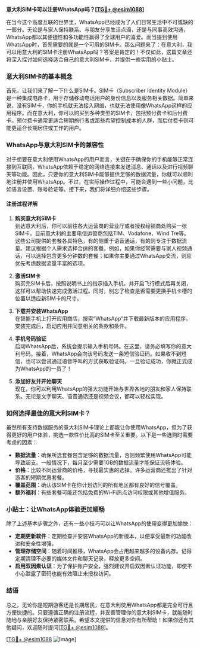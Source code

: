 **意大利SIM卡可以注册WhatsApp吗？[[TG💪+ @esim1088](https://t.me/s/esim1088)]**

在当今这个高度互联的世界里，WhatsApp已经成为了人们日常生活中不可或缺的一部分。无论是与家人保持联系、与朋友分享生活点滴，还是与同事高效沟通，WhatsApp都以其便捷性和多功能性赢得了全球用户的喜爱。而当提到使用WhatsApp时，首先需要的就是一个可用的SIM卡。那么问题来了：在意大利，我可以用意大利的SIM卡注册WhatsApp吗？答案是肯定的！不仅如此，这篇文章还将深入探讨如何选择适合自己的意大利SIM卡，并提供一些实用的小贴士。

### 意大利SIM卡的基本概念

首先，让我们来了解一下什么是SIM卡。SIM卡（Subscriber Identity Module）是一种集成电路卡，用于存储移动电话用户的身份信息以及服务相关数据。简单来说，没有SIM卡，你的手机就无法接入网络，也就无法使用像WhatsApp这样的应用程序。而在意大利，你可以购买到多种类型的SIM卡，包括预付费卡和后付费卡。预付费卡通常更适合短期旅行者或那些希望控制成本的人群，而后付费卡则可能更适合长期居住或工作的用户。

### WhatsApp与意大利SIM卡的兼容性

对于想要在意大利使用WhatsApp的用户而言，关键在于确保你的手机能够正常连接到互联网。WhatsApp依赖于稳定的网络连接来发送消息、通话以及进行视频聊天等功能。因此，只要你的意大利SIM卡能够提供足够的数据流量，你就可以顺利地注册并使用WhatsApp。不过，在实际操作过程中，可能会遇到一些小问题，比如语言设置、账号验证等。接下来，我们将详细介绍这些步骤。

#### 注册过程详解

1. **购买意大利SIM卡**  
   到达意大利后，你可以前往各大运营商的营业厅或者授权经销商处购买一张SIM卡。目前意大利的主要电信运营商包括TIM、Vodafone、Wind Tre等。这些公司提供的套餐各具特色，有的侧重于语音通话，有的则专注于数据流量。建议根据个人需求选择合适的套餐。例如，如果你经常需要与家人视频通话，可以选择包含更多分钟数的套餐；如果你主要通过WhatsApp交流，则应优先考虑数据流量丰富的选项。

2. **激活SIM卡**  
   购买完SIM卡后，按照说明书上的指示插入手机，并开启飞行模式后再关闭，这样可以帮助快速完成激活过程。同时，别忘了检查是否需要更换手机卡槽的位置以适应新SIM卡的尺寸。

3. **下载并安装WhatsApp**  
   在智能手机上打开应用商店，搜索“WhatsApp”并下载最新版本的应用程序。安装完成后，启动应用并同意相关的条款和条件。

4. **手机号码验证**  
   启动WhatsApp后，系统会提示输入手机号码。在这里，请务必填写你的意大利号码。接着，WhatsApp会向该号码发送一条短信验证码。如果收不到短信，也可以尝试通过语音呼叫的方式获取验证码。一旦验证成功，你就正式成为WhatsApp的一员了！

5. **添加好友并开始聊天**  
   现在，你可以利用WhatsApp的强大功能开始与世界各地的朋友和家人保持联系。无论是文字聊天、语音通话还是视频会议，都可以轻松实现。

### 如何选择最佳的意大利SIM卡？

虽然所有支持数据服务的意大利SIM卡理论上都能让你使用WhatsApp，但为了获得更好的用户体验，挑选一款性价比高的SIM卡至关重要。以下是一些选购时需要考虑的因素：

- **数据流量**：确保所选套餐包含足够的数据流量，否则频繁使用WhatsApp可能导致超支。一般情况下，每月至少需要1GB的数据流量才能保证流畅体验。
- **价格**：比较不同运营商的价格，寻找最实惠的选择。许多运营商还推出了针对游客的短期优惠套餐。
- **覆盖范围**：确认该SIM卡在你计划访问的所有地区都有良好的信号覆盖。
- **额外福利**：有些套餐可能还包括免费的Wi-Fi热点访问权限或其他增值服务。

### 小贴士：让WhatsApp体验更加顺畅

除了上述基本步骤之外，还有一些小技巧可以让WhatsApp的使用变得更加愉快：

- **定期更新软件**：定期检查并安装WhatsApp的新版本，以便享受最新的功能改进和安全性增强。
- **管理存储空间**：随着时间推移，WhatsApp会占用越来越多的设备内存。记得定期清理不必要的媒体文件和聊天记录，释放更多空间。
- **启用双因素认证**：为了保护账户安全，强烈建议开启双因素认证功能，即使不小心泄露了密码也能有效阻止未授权访问。

### 结语

总之，无论你是短期游客还是长期居民，在意大利使用WhatsApp都是完全可行且方便快捷的。只要遵循正确的注册流程，并妥善管理你的意大利SIM卡，就能随时随地与亲朋好友保持紧密联系。希望本文提供的信息对你有所帮助！如果你还有其他疑问，欢迎随时提问[[TG💪+ @esim1088](https://t.me/s/esim1088)]。

[[TG💪+ @esim1088](https://t.me/s/esim1088) ![Image](https://i.postimg.cc/4NQfJmqS/Snipaste-2025-05-13-00-14-12.png)]